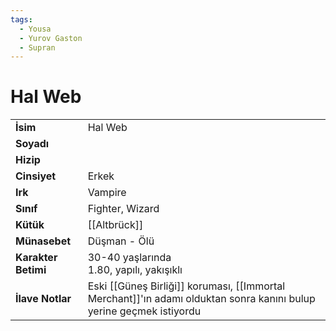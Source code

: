```yaml
---  
tags:
  - Yousa
  - Yurov Gaston
  - Supran  
---  
```

# Hal Web   
|  |  |  
|---|---|  
| **İsim** | Hal Web|  
| **Soyadı** | |  
| **Hizip** | |  
| **Cinsiyet** | Erkek|  
| **Irk** | Vampire|  
| **Sınıf** | Fighter, Wizard|  
| **Kütük** | [[Altbrück]]|  
| **Münasebet** | Düşman - Ölü|  
| **Karakter Betimi** | 30-40 yaşlarında<br>1.80, yapılı, yakışıklı|  
| **İlave Notlar** | Eski [[Güneş Birliği]] koruması, [[Immortal Merchant]]'ın adamı olduktan sonra kanını bulup yerine geçmek istiyordu|  
